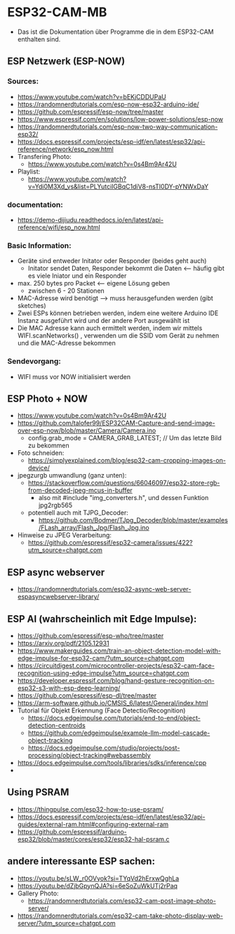 # ESP32-CAM-MB
- Das ist die Dokumentation über Programme die in dem ESP32-CAM enthalten sind.

## ESP Netzwerk (ESP-NOW)

### Sources:
- https://www.youtube.com/watch?v=bEKjCDDUPaU
- https://randomnerdtutorials.com/esp-now-esp32-arduino-ide/
- https://github.com/espressif/esp-now/tree/master
- https://www.espressif.com/en/solutions/low-power-solutions/esp-now
- https://randomnerdtutorials.com/esp-now-two-way-communication-esp32/
- https://docs.espressif.com/projects/esp-idf/en/latest/esp32/api-reference/network/esp_now.html
- Transfering Photo:
  - https://www.youtube.com/watch?v=0s4Bm9Ar42U
- Playlist:
  - https://www.youtube.com/watch?v=Ydi0M3Xd_vs&list=PLYutciIGBqC1diV8-nsTI0DY-pYNWxDaY
 
### documentation:
- https://demo-dijiudu.readthedocs.io/en/latest/api-reference/wifi/esp_now.html
 
### Basic Information:
- Geräte sind entweder Initator oder Responder (beides geht auch)
  - Initator sendet Daten, Responder bekommt die Daten <-- häufig gibt es viele Iniator und ein Responder
- max. 250 bytes pro Packet <-- eigene Lösung geben
  - zwischen 6 - 20 Stationen
- MAC-Adresse wird benötigt --> muss herausgefunden werden (gibt sketches)
- Zwei ESPs können betrieben werden, indem eine weitere Arduino IDE Instanz ausgeführt wird und der andere Port ausgewählt ist
- Die MAC Adresse kann auch ermittelt werden, indem wir mittels WIFI.scanNetworks() , verwenden um die SSID vom Gerät zu nehmen und die MAC-Adresse bekommen

### Sendevorgang:
- WIFI muss vor NOW initialisiert werden


## ESP Photo + NOW
- https://www.youtube.com/watch?v=0s4Bm9Ar42U
- https://github.com/talofer99/ESP32CAM-Capture-and-send-image-over-esp-now/blob/master/Camera/Camera.ino
  - config.grab_mode = CAMERA_GRAB_LATEST; // Um das letzte Bild zu bekommen
- Foto schneiden:
  - https://simplyexplained.com/blog/esp32-cam-cropping-images-on-device/
- jpegzurgb umwandlung (ganz unten):
  - https://stackoverflow.com/questions/66046097/esp32-store-rgb-from-decoded-jpeg-mcus-in-buffer
    - also mit #include "img_converters.h", und dessen Funktion jpg2rgb565
  - potentiell auch mit TJPG_Decoder:
    -   https://github.com/Bodmer/TJpg_Decoder/blob/master/examples/FLash_array/Flash_Jpg/Flash_Jpg.ino
- Hinweise zu JPEG Verarbeitung:
  - https://github.com/espressif/esp32-camera/issues/422?utm_source=chatgpt.com
 
## ESP async webserver
- https://randomnerdtutorials.com/esp32-async-web-server-espasyncwebserver-library/
 
## ESP AI (wahrscheinlich mit Edge Impulse):
- https://github.com/espressif/esp-who/tree/master
- https://arxiv.org/pdf/2105.12931
- https://www.makerguides.com/train-an-object-detection-model-with-edge-impulse-for-esp32-cam/?utm_source=chatgpt.com
- https://circuitdigest.com/microcontroller-projects/esp32-cam-face-recognition-using-edge-impulse?utm_source=chatgpt.com
- https://developer.espressif.com/blog/hand-gesture-recognition-on-esp32-s3-with-esp-deep-learning/
- https://github.com/espressif/esp-dl/tree/master
- https://arm-software.github.io/CMSIS_6/latest/General/index.html
- Tutorial für Objekt Erkennung (Face Detectio/Recognition)
  - https://docs.edgeimpulse.com/tutorials/end-to-end/object-detection-centroids
  - https://github.com/edgeimpulse/example-llm-model-cascade-object-tracking
  - https://docs.edgeimpulse.com/studio/projects/post-processing/object-tracking#webassembly
- https://docs.edgeimpulse.com/tools/libraries/sdks/inference/cpp
- 

## Using PSRAM
- https://thingpulse.com/esp32-how-to-use-psram/
- https://docs.espressif.com/projects/esp-idf/en/latest/esp32/api-guides/external-ram.html#configuring-external-ram
- https://github.com/espressif/arduino-esp32/blob/master/cores/esp32/esp32-hal-psram.c
 
## andere interessante ESP sachen:
- https://youtu.be/sLW_r0OVyok?si=TYqVd2hErxwQghLa
- https://youtu.be/dZjbGpynQJA?si=6eSoZuWkUTj2rPaq
- Gallery Photo:
  - https://randomnerdtutorials.com/esp32-cam-post-image-photo-server/
- https://randomnerdtutorials.com/esp32-cam-take-photo-display-web-server/?utm_source=chatgpt.com
